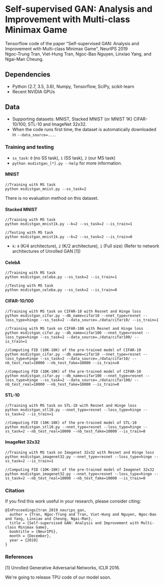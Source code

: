 # Self-supervised GAN: Analysis and Improvement with Multi-class Minimax Game

Tensorflow code of the paper "Self-supervised GAN: Analysis and Improvement with Multi-class Minimax Game", NeurIPS 2019<br>
Ngoc-Trung Tran, Viet-Hung Tran, Ngoc-Bao Nguyen, Linxiao Yang, and Ngai-Man Cheung.

## Dependencies
* Python (2.7, 3.5, 3.6), Numpy, Tensorflow, SciPy, scikit-learn
* Recent NVIDIA GPUs

## Data
* Supporting datasets: MNIST, Stacked MNIST (or MNIST 1K) CIFAR-10/100, STL-10 and ImageNet 32x32.
* When the code runs first time, the dataset is automatically downloaded in `--data_source=...`.

### Training and testing

* `ss_task`: `0` (no SS task), `1` (SS task), `2` (our MS task)
* `python msdistgan_[*].py --help` for more information.

#### MNIST

```
//Training with MS task
python msdistgan_mnist.py --ss_task=2
```
There is no evaluation method on this dataset.

#### Stacked MNIST

```
//Training with MS task
python msdistgan_mnist1k.py --k=2 --ss_task=2 --is_train=1
```

```
//Testing with MS task
python msdistgan_mnist1k.py --k=2 --ss_task=2 --is_train=0
```

* `k`: `4` (K/4 architecture), `2` (K/2 architecture), `1` (Full size) (Refer to network architectures of Unrolled GAN [1])

#### CelebA

```
//Training with MS task
python msdistgan_celeba.py --ss_task=2 --is_train=1
```

```
//Testing with MS task
python msdistgan_celeba.py --ss_task=2 --is_train=0
```

#### CIFAR-10/100

```
//Training with MS task on CIFAR-10 with Resnet and Hinge loss
python msdistgan_cifar.py --db_name=cifar10 --nnet_type=resnet --loss_type=hinge --ss_task=2 --data_source=./data/cifar10/ --is_train=1

//Training with MS task on CIFAR-100 with Resnet and Hinge loss
python msdistgan_cifar.py --db_name=cifar100 --nnet_type=resnet --loss_type=hinge --ss_task=2 --data_source=./data/cifar100/ --is_train=1
```

```
//Computing FID (10K-10K) of the pre-trained model of CIFAR-10
python msdistgan_cifar.py --db_name=cifar10 --nnet_type=resnet --loss_type=hinge --ss_task=2 --data_source=./data/cifar10/ --nb_test_real=10000 --nb_test_fake=10000 --is_train=0

//Computing FID (10K-10K) of the pre-trained model of CIFAR-10
python msdistgan_cifar.py --db_name=cifar100 --nnet_type=resnet --loss_type=hinge --ss_task=2 --data_source=./data/cifar100/ --nb_test_real=10000 --nb_test_fake=10000 --is_train=0
```

#### STL-10
```
//Training with MS task on STL-10 with Resnet and Hinge loss
python msdistgan_stl10.py --nnet_type=resnet --loss_type=hinge --ss_task=2 --is_train=1
```

```
//Computing FID (10K-10K) of the pre-trained model of STL-10
python msdistgan_stl10.py --nnet_type=resnet --loss_type=hinge --ss_task=2 --nb_test_real=10000 --nb_test_fake=10000 --is_train=0
```

#### ImageNet 32x32

```
//Training with MS task on Imagenet 32x32 with Resnet and Hinge loss
python msdistgan_imagenet32.py --nnet_type=resnet --loss_type=hinge --ss_task=2 --is_train=1
```

```
//Computing FID (10K-10K) of the pre-trained model of Imagenet 32x32
python msdistgan_imagenet32.py --nnet_type=resnet --loss_type=hinge --ss_task=2 --nb_test_real=10000 --nb_test_fake=10000 --is_train=0
```

### Citation

If you find this work useful in your research, please consider citing:

```
@InProceedings{tran_2019_neurips_gan,
  author = {Tran, Ngoc-Trung and Tran, Viet-Hung and Nguyen, Ngoc-Bao and Yang, Linxiao and Cheung, Ngai-Man},
  title = {Self-supervised GAN: Analysis and Improvement with Multi-class Minimax Game},
  booktitle = {NeurIPS},
  month = {December},
  year = {2019}
}
```

### References

[1] Unrolled Generative Adversarial Networks, ICLR 2016.

We're going to release TPU code of our model soon.

